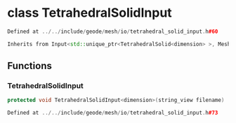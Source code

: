 # class TetrahedralSolidInput

```cpp
Defined at ../../include/geode/mesh/io/tetrahedral_solid_input.h#60
```

```cpp
Inherits from Input<std::unique_ptr<TetrahedralSolid<dimension> >, MeshImpl>
```



## Functions

### TetrahedralSolidInput

```cpp
protected void TetrahedralSolidInput<dimension>(string_view filename)
```

```cpp
Defined at ../../include/geode/mesh/io/tetrahedral_solid_input.h#73
```



